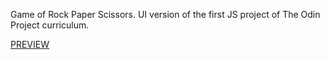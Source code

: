Game of Rock Paper Scissors. UI version of the first JS project of The Odin Project curriculum.

[PREVIEW](https://almirbunjaku.github.io/RockPaperScissorsUI/)

